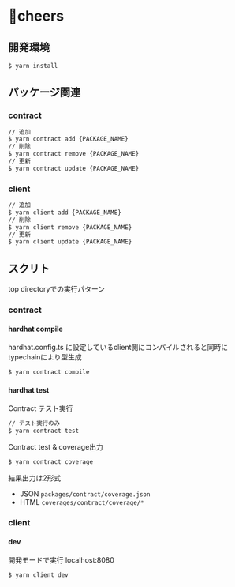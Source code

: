 # 📣cheers
## 開発環境
```bash
$ yarn install
```
## パッケージ関連
### contract
```bash
// 追加
$ yarn contract add {PACKAGE_NAME}
// 削除
$ yarn contract remove {PACKAGE_NAME}
// 更新
$ yarn contract update {PACKAGE_NAME}
```
### client
```bash
// 追加
$ yarn client add {PACKAGE_NAME}
// 削除
$ yarn client remove {PACKAGE_NAME}
// 更新
$ yarn client update {PACKAGE_NAME}
```
## スクリト
top directoryでの実行パターン
### contract
#### hardhat compile
hardhat.config.ts に設定しているclient側にコンパイルされると同時にtypechainにより型生成
```bash
$ yarn contract compile
```
#### hardhat test

Contract テスト実行

```bash
// テスト実行のみ
$ yarn contract test
```

Contract test & coverage出力
```bash
$ yarn contract coverage
```
結果出力は2形式
- JSON `packages/contract/coverage.json`
- HTML `coverages/contract/coverage/*`

### client
#### dev
開発モードで実行 localhost:8080
```bash
$ yarn client dev
```

